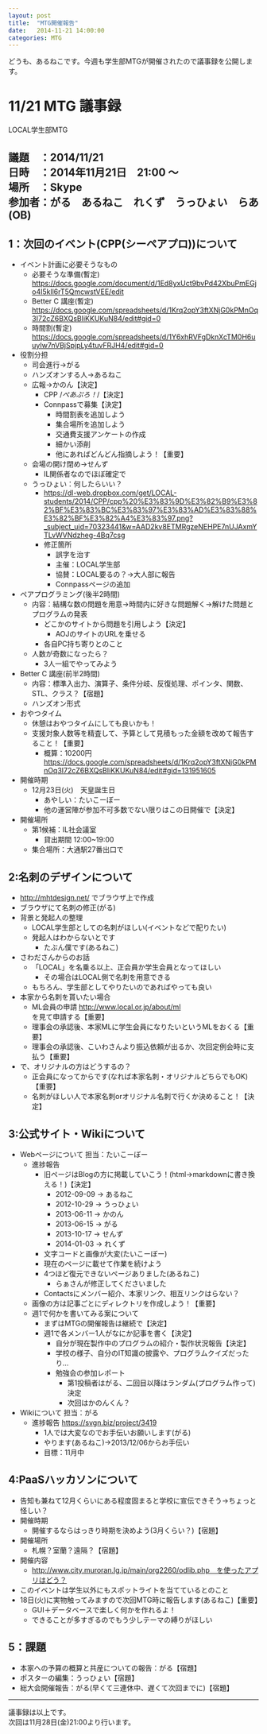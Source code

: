 ```yaml
---
layout: post
title:  "MTG開催報告"
date:   2014-11-21 14:00:00
categories: MTG
---
```


どうも、あるねこです。今週も学生部MTGが開催されたので議事録を公開します。

# 11/21 MTG 議事録

LOCAL学生部MTG

議題　：2014/11/21  
日時　：2014年11月21日　21:00 ～  
場所　：Skype  
参加者：がる　あるねこ　れくず　うっひょい　らあ(OB)
----------------------------------------------------------------------
## 1：次回のイベント(CPP(シーペアプロ))について
* イベント計画に必要そうなもの
  * 必要そうな準備(暫定) https://docs.google.com/document/d/1Ed8yxUct9bvPd42XbuPmEGjo4I5kll6rT5QmcwstVEE/edit
  * Better C 講座(暫定) https://docs.google.com/spreadsheets/d/1Krq2opY3ftXNjG0kPMnOq3I72cZ6BXQsBIiKKUKuN84/edit#gid=0
  * 時間割(暫定) https://docs.google.com/spreadsheets/d/1Y6xhRVFgDknXcTM0H6uuyIw7nVBjSpjpLy4tuvFRJH4/edit#gid=0
* 役割分担
  * 司会進行→がる
  * ハンズオンする人→あるねこ
　　　　 
  * 広報→かのん【決定】
    * CPP /*ぺあぷろ！*/【決定】
    * Connpassで募集【決定】
      * 時間割表を追加しよう
      * 集合場所を追加しよう
      * 交通費支援アンケートの作成
      * 細かい添削
      * 他にあればどんどん指摘しよう！【重要】
  * 会場の開け閉め→せんず
    * IL関係者なのでほぼ確定で
  * うっひょい：何したらいい？
    * https://dl-web.dropbox.com/get/LOCAL-students/2014/CPP/cpp%20%E3%83%9D%E3%82%B9%E3%82%BF%E3%83%BC%E3%83%97%E3%83%AD%E3%83%88%E3%82%BF%E3%82%A4%E3%83%97.png?_subject_uid=70323441&w=AAD2kv8ETMRgzeNEHPE7nUJAxmYTLvWVNdzheg-4Bq7csg
    * 修正箇所
      * 誤字を治す
      * 主催：LOCAL学生部
      * 協賛：LOCAL要るの？→大人部に報告
      * Connpassページの追加
* ペアプログラミング(後半2時間)
  * 内容：結構な数の問題を用意→時間内に好きな問題解く→解けた問題とプログラムの発表
    * どこかのサイトから問題を引用しよう【決定】
      * AOJのサイトのURLを乗せる
    * 各自PC持ち寄りとのこと
  * 人数が奇数になったら？
    * 3人一組でやってみよう
* Better C 講座(前半2時間)
  * 内容：標準入出力、演算子、条件分岐、反復処理、ポインタ、関数、STL、クラス？【宿題】
  * ハンズオン形式
* おやつタイム
  * 休憩はおやつタイムにしても良いかも！
  * 支援対象人数等を精査して、予算として見積もった金額を改めて報告すること！【重要】
    * 概算：10200円 https://docs.google.com/spreadsheets/d/1Krq2opY3ftXNjG0kPMnOq3I72cZ6BXQsBIiKKUKuN84/edit#gid=131951605
* 開催時期
  * 12月23日(火)　天皇誕生日
    * あやしい：たいこーぼー
    * 他の運営陣が参加不可多数でない限りはこの日開催で【決定】
* 開催場所
  * 第1候補：IL社会議室
    * 貸出期間 12:00~19:00
  * 集合場所：大通駅27番出口で

## 2:名刺のデザインについて
* http://mhtdesign.net/ でブラウザ上で作成
* ブラウザにて名刺の修正(がる)
* 背景と発起人の整理
  * LOCAL学生部としての名刺がほしい(イベントなどで配りたい)
  * 発起人はわからないとです
    * たぶん僕です(あるねこ)
* さわださんからのお話
  * 「LOCAL」を名乗る以上、正会員か学生会員となってほしい
    * その場合はLOCAL側で名刺を用意できる
  * もちろん、学生部としてやりたいのであればやっても良い
* 本家から名刺を貰いたい場合
  * ML会員の申請 http://www.local.or.jp/about/ml を見て申請する【重要】
  * 理事会の承認後、本家MLに学生会員になりたいというMLをおくる【重要】
  * 理事会の承認後、こいわさんより振込依頼が出るか、次回定例会時に支払う【重要】
* で、オリジナルの方はどうするの？
  * 正会員になってからです(なれば本家名刺・オリジナルどちらでもOK)【重要】
  * 名刺がほしい人で本家名刺orオリジナル名刺で行くか決めること！【決定】

## 3:公式サイト・Wikiについて
* Webページについて 担当：たいこーぼー
  * 進捗報告
    * 旧ページはBlogの方に掲載していこう！(html→markdownに書き換える！)【決定】
      * 2012-09-09 -> あるねこ
      * 2012-10-29 -> うっひょい
      * 2013-06-11 -> かのん
      * 2013-06-15 -> がる
      * 2013-10-17 -> せんず
      * 2014-01-03 -> れくず
    * 文字コードと画像が大変(たいこーぼー)
    * 現在のページに載せて作業を続けよう
    * 4つほど復元できないページありました(あるねこ)
      * らぁさんが修正してくださいました
    * Contactsにメンバー紹介、本家リンク、相互リンクはらない？
  * 画像の方は記事ごとにディレクトリを作成しよう！【重要】
  * 週1で何かを書いてみる案について
    * まずはMTGの開催報告は継続で【決定】
    * 週1で各メンバー1人がなにか記事を書く【決定】
      * 自分が現在製作中のプログラムの紹介・製作状況報告【決定】
      * 学校の様子、自分のIT知識の披露や、プログラムクイズだったり…
      * 勉強会の参加レポート
        * 第1投稿者はがる、二回目以降はランダム(プログラム作って)決定
        * 次回はかのんくん？
* Wikiについて 担当：がる
  * 進捗報告 https://svgn.biz/project/3419
    * 1人では大変なのでお手伝いお願いします(がる)
    * やります(あるねこ)→2013/12/06からお手伝い
    * 目標：11月中

## 4:PaaSハッカソンについて
* 告知も兼ねて12月くらいにある程度固まると学校に宣伝できそう→ちょっと怪しい？
* 開催時期
  * 開催するならはっきり時期を決めよう(3月くらい？)【宿題】
* 開催場所
  * 札幌？室蘭？遠隔？【宿題】
* 開催内容
  * http://www.city.muroran.lg.jp/main/org2260/odlib.php　を使ったアプリはどう？
* このイベントは学生以外にもスポットライトを当てているとのこと
* 18日(火)に実物触ってみますので次回MTG時に報告します(あるねこ)【重要】
  * GUI＋データベースで楽しく何かを作れるよ！
  * できることが多すぎるのでもう少しテーマの縛りがほしい

## 5：課題
* 本家への予算の概算と共産についての報告：がる【宿題】
* ポスターの編集：うっひょい【宿題】
* 総大会開催報告：がる(早くて三連休中、遅くて次回までに)【宿題】

---------------------------------------------------------------------

議事録は以上です。  
次回は11月28日(金)21:00より行います。
